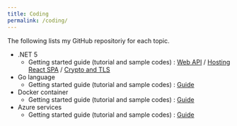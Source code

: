 ```yaml
---
title: Coding
permalink: /coding/
---
```


The following lists my GitHub repositoriy for each topic.
- .NET 5
   - Getting started guide (tutorial and sample codes) :
   [Web API](https://github.com/charlehsin/net5-webapi-tutorial) /
   [Hosting React SPA](https://github.com/charlehsin/net5-react-tutorial) /
   [Crypto and TLS](https://github.com/charlehsin/net5-crypto-tutorial)
- Go language
   - Getting started guide (tutorial and sample codes) : [Guide](https://github.com/charlehsin/golang-tutorial)
- Docker container
   - Getting started guide (tutorial and sample codes) : [Guide](https://github.com/charlehsin/docker-tutorial)
- Azure services
   - Getting started guide (tutorial and sample codes) : [Guide](https://github.com/charlehsin/azure-cloud-tutorial)
